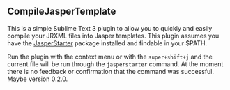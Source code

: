 ## CompileJasperTemplate

This is a simple Sublime Text 3 plugin to allow you to quickly and easily compile your JRXML files into Jasper templates. This plugin assumes you have the [JasperStarter](https://sourceforge.net/projects/jasperstarter/files/) package installed and findable in your $PATH.

Run the plugin with the context menu or with the `super+shift+j` and the current file will be run through the `jasperstarter` command. At the moment there is no feedback or confirmation that the command was successful. Maybe version 0.2.0.
